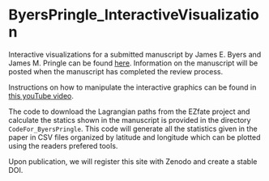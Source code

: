 # ByersPringle_InteractiveVisualization

Interactive visualizations for a submitted manuscript by James E. Byers and James M. Pringle can be found [here](https://jamiepringle.github.io/ByersPringle_InteractiveVisualization/). Information on the manuscript will be posted when the manuscript has completed the review process. 

Instructions on how to manipulate the interactive graphics can be found in [this youTube video](https://www.youtube.com/watch?v=YB_xS-Kv5_k&t=2s).

The code to download the Lagrangian paths from the EZfate project and calculate the statics shown in the manuscript is provided in the directory `CodeFor_ByersPringle`. This code will generate all the statistics given in the paper in CSV files organized by latitude and longitude which can be plotted using the readers prefered tools. 

Upon publication, we will register this site with Zenodo and create a stable DOI. 
